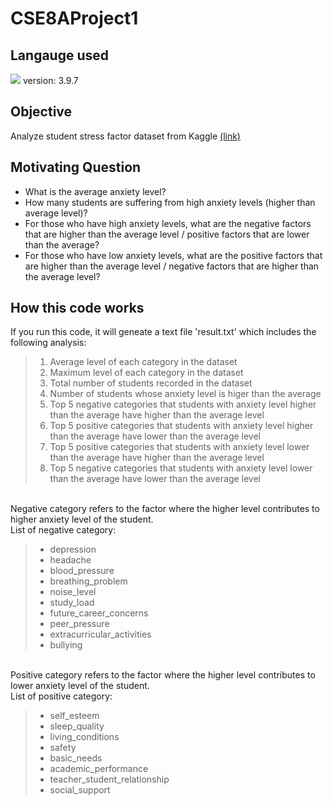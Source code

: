# CSE8AProject1
## Langauge used
<p><img src="https://img.shields.io/badge/Python-61DAFB?style=flat&logo=React&logoColor=white"/>
version: 3.9.7

## Objective
<p>Analyze student stress factor dataset from Kaggle <a href="https://www.kaggle.com/datasets/rxnach/student-stress-factors-a-comprehensive-analysis", target = "_blank">(link)</a></p>

## Motivating Question
<ul>
  <li>What is the average anxiety level?</li>
  <li>How many students are suffering from high anxiety levels (higher than average level)?</li>
  <li>For those who have high anxiety levels, what are the negative factors that are higher than the average level / positive factors that are lower than the average?</li>
  <li>For those who have low anxiety levels, what are the positive factors that are higher than the average level / negative factors that are higher than the average level?</li>
</ul>


## How this code works
<p>If you run this code, it will geneate a text file 'result.txt' which includes the following analysis:</p>
<blockquote>
<ol>
  <li> Average level of each category in the dataset</li>
  <li> Maximum level of each category in the dataset</li>
  <li> Total number of students recorded in the dataset</li>
  <li> Number of students whose anxiety level is higer than the average</li>
  <li> Top 5 negative categories that students with anxiety level higher than the average have higher than the average level</li>
  <li> Top 5 positive categories that students with anxiety level higher than the average have lower than the average level</li>
  <li> Top 5 positive categories that students with anxiety level lower than the average have higher than the average level</li>
  <li> Top 5 negative categories that students with anxiety level lower than the average have lower than the average level</li>
</ol>
</blockquote>

<br> Negative category refers to the factor where the higher level contributes to higher anxiety level of the student.
<br> List of negative category:
<blockquote>
<ul>
  <li> depression</li>
  <li> headache</li>
  <li> blood_pressure</li>
  <li> breathing_problem</li>
  <li> noise_level</li>
  <li> study_load</li>
  <li> future_career_concerns</li>
  <li> peer_pressure</li>
  <li> extracurricular_activities</li>
  <li> bullying</li>
</ul>
</blockquote>

<br> Positive category refers to the factor where the higher level contributes to lower anxiety level of the student.
<br> List of positive category:
<blockquote>
<ul>
  <li> self_esteem</li>
  <li> sleep_quality</li>
  <li> living_conditions</li>
  <li> safety</li>
  <li> basic_needs</li>
  <li> academic_performance</li>
  <li> teacher_student_relationship</li>
  <li> social_support</li>
</ul>
</blockquote>
